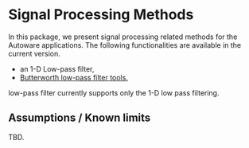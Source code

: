# Signal Processing Methods

In this package, we present signal processing related methods for the Autoware applications. The following
functionalities are available in the current version.

- an 1-D Low-pass filter,
- [Butterworth low-pass filter tools. ](documentation/ButterworthFilter.md)

low-pass filter currently supports only the 1-D low pass filtering.

## Assumptions / Known limits

TBD.


